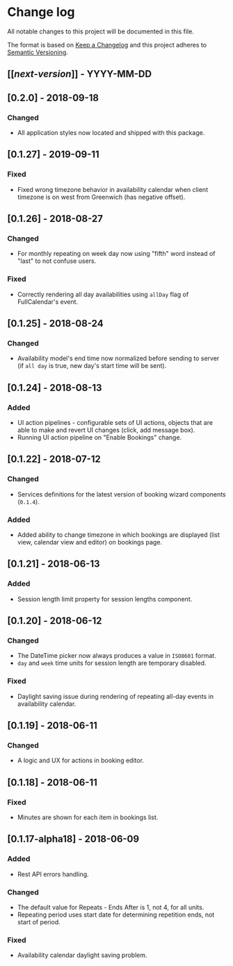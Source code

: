 # Change log
All notable changes to this project will be documented in this file.

The format is based on [Keep a Changelog](http://keepachangelog.com/)
and this project adheres to [Semantic Versioning](http://semver.org/).

## [[*next-version*]] - YYYY-MM-DD
## [0.2.0] - 2018-09-18
### Changed
- All application styles now located and shipped with this package. 

## [0.1.27] - 2019-09-11
### Fixed
- Fixed wrong timezone behavior in availability calendar when client timezone is on west from Greenwich (has negative offset).

## [0.1.26] - 2018-08-27
### Changed
- For monthly repeating on week day now using "fifth" word instead of "last" to not confuse users.

### Fixed
- Correctly rendering all day availabilities using `allDay` flag of FullCalendar's event.

## [0.1.25] - 2018-08-24
### Changed
- Availability model's end time now normalized before sending to server (if `all day` is true, new day's start time will be sent).

## [0.1.24] - 2018-08-13
### Added
- UI action pipelines - configurable sets of UI actions, objects that are able to make and revert UI changes (click, add message box).
- Running UI action pipeline on "Enable Bookings" change.

## [0.1.22] - 2018-07-12
### Changed
- Services definitions for the latest version of booking wizard components (`0.1.4`).

### Added
- Added ability to change timezone in which bookings are displayed (list view, calendar view and editor) on bookings page.

## [0.1.21] - 2018-06-13
### Added
- Session length limit property for session lengths component.

## [0.1.20] - 2018-06-12
### Changed
- The DateTime picker now always produces a value in `ISO8601` format.
- `day` and `week` time units for session length are temporary disabled.

### Fixed
- Daylight saving issue during rendering of repeating all-day events in availability calendar.

## [0.1.19] - 2018-06-11
### Changed
- A logic and UX for actions in booking editor.

## [0.1.18] - 2018-06-11
### Fixed
- Minutes are shown for each item in bookings list.

## [0.1.17-alpha18] - 2018-06-09
### Added
- Rest API errors handling.

### Changed
- The default value for Repeats - Ends After is 1, not 4, for all units.
- Repeating period uses start date for determining repetition ends, not start of period.

### Fixed
- Availability calendar daylight saving problem.
